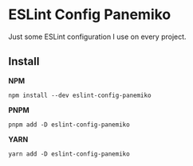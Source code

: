# ESLint Config Panemiko

Just some ESLint configuration I use on every project.

## Install

**NPM**
```shell
npm install --dev eslint-config-panemiko
```

**PNPM**
```shell
pnpm add -D eslint-config-panemiko
```

**YARN**
```shell
yarn add -D eslint-config-panemiko
```